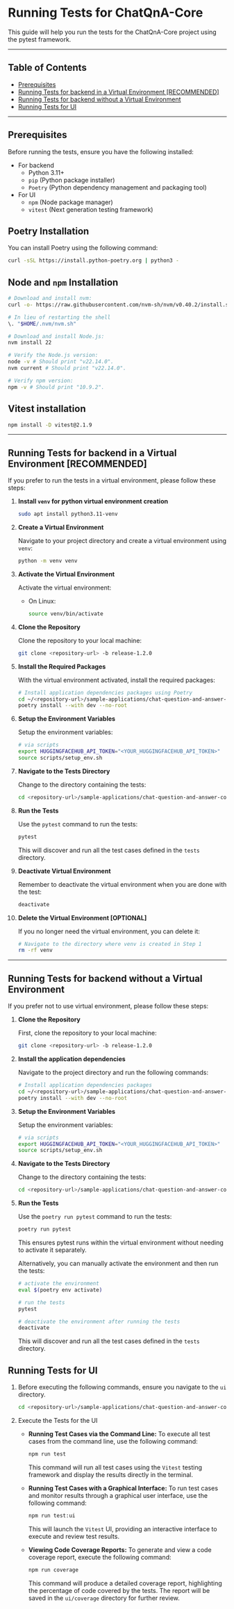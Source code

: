 # Running Tests for ChatQnA-Core

This guide will help you run the tests for the ChatQnA-Core project using the pytest framework.

---

## Table of Contents

- [Prerequisites](#prerequisites)
- [Running Tests for backend in a Virtual Environment [RECOMMENDED]](#running-tests-for-backend-in-a-virtual-environment-recommended)
- [Running Tests for backend without a Virtual Environment](#running-tests-for-backend-without-a-virtual-environment)
- [Running Tests for UI](#running-tests-for-ui)

---

## Prerequisites

Before running the tests, ensure you have the following installed:

- For backend
   - Python 3.11+
   - `pip` (Python package installer)
   - `Poetry` (Python dependency management and packaging tool)
- For UI
   - `npm` (Node package manager)
   - `vitest` (Next generation testing framework)

## Poetry Installation
You can install Poetry using the following command:

```bash
curl -sSL https://install.python-poetry.org | python3 -
```

## Node and `npm` Installation
```bash
# Download and install nvm:
curl -o- https://raw.githubusercontent.com/nvm-sh/nvm/v0.40.2/install.sh | bash

# In lieu of restarting the shell
\. "$HOME/.nvm/nvm.sh"

# Download and install Node.js:
nvm install 22

# Verify the Node.js version:
node -v # Should print "v22.14.0".
nvm current # Should print "v22.14.0".

# Verify npm version:
npm -v # Should print "10.9.2".
```

## Vitest installation
```bash
npm install -D vitest@2.1.9
```
---

## Running Tests for backend in a Virtual Environment [RECOMMENDED]

If you prefer to run the tests in a virtual environment, please follow these steps:

1. **Install `venv` for python virtual environment creation**

   ```bash
   sudo apt install python3.11-venv
   ```

2. **Create a Virtual Environment**

    Navigate to your project directory and create a virtual environment using `venv`:

    ```bash
    python -m venv venv
    ```

3. **Activate the Virtual Environment**

    Activate the virtual environment:
    - On Linux:

      ```bash
      source venv/bin/activate
      ```

4. **Clone the Repository**

   Clone the repository to your local machine:

   ```bash
   git clone <repository-url> -b release-1.2.0
   ```

5. **Install the Required Packages**

    With the virtual environment activated, install the required packages:

    ```bash
    # Install application dependencies packages using Poetry
    cd ~/<repository-url>/sample-applications/chat-question-and-answer-core
    poetry install --with dev --no-root
    ```

6. **Setup the Environment Variables**

   Setup the environment variables:

   ```bash
   # via scripts
   export HUGGINGFACEHUB_API_TOKEN="<YOUR_HUGGINGFACEHUB_API_TOKEN>"
   source scripts/setup_env.sh
   ```

7. **Navigate to the Tests Directory**

   Change to the directory containing the tests:

   ```bash
   cd <repository-url>/sample-applications/chat-question-and-answer-core/tests
   ```

8. **Run the Tests**

   Use the `pytest` command to run the tests:

   ```bash
   pytest
   ```

   This will discover and run all the test cases defined in the `tests` directory.

9. **Deactivate Virtual Environment**

   Remember to deactivate the virtual environment when you are done with the test:

   ```bash
   deactivate
   ```

10. **Delete the Virtual Environment [OPTIONAL]**

    If you no longer need the virtual environment, you can delete it:

    ```bash
    # Navigate to the directory where venv is created in Step 1
    rm -rf venv
    ```

---

## Running Tests for backend without a Virtual Environment

If you prefer not to use virtual environment, please follow these steps:

1. **Clone the Repository**

    First, clone the repository to your local machine:

    ```bash
    git clone <repository-url> -b release-1.2.0
    ```

2. **Install the application dependencies**

   Navigate to the project directory and run the following commands:

   ```bash
   # Install application dependencies packages
   cd ~/<repository-url>/sample-applications/chat-question-and-answer-core/
   poetry install --with dev --no-root
   ```

3. **Setup the Environment Variables**

   Setup the environment variables:

   ```bash
   # via scripts
   export HUGGINGFACEHUB_API_TOKEN="<YOUR_HUGGINGFACEHUB_API_TOKEN>"
   source scripts/setup_env.sh
   ```

4. **Navigate to the Tests Directory**

    Change to the directory containing the tests:

    ```bash
    cd <repository-url>/sample-applications/chat-question-and-answer-core/tests
    ```

5. **Run the Tests**

    Use the `poetry run pytest` command to run the tests:

    ```bash
    poetry run pytest
    ```

    This ensures pytest runs within the virtual environment without needing to activate it separately.

    Alternatively, you can manually activate the environment and then run the tests:

    ```bash
    # activate the environment
    eval $(poetry env activate)

    # run the tests
    pytest

    # deactivate the environment after running the tests
    deactivate
    ```

    This will discover and run all the test cases defined in the `tests` directory.

## Running Tests for UI

1. Before executing the following commands, ensure you navigate to the `ui` directory.
   ```bash
   cd <repository-url>/sample-applications/chat-question-and-answer-core/ui
   ```

2. Execute the Tests for the UI
   - **Running Test Cases via the Command Line:**
      To execute all test cases from the command line, use the following command:

      ```bash
      npm run test
      ```

      This command will run all test cases using the `Vitest` testing framework and display the results directly in the terminal.

   - **Running Test Cases with a Graphical Interface:**
      To run test cases and monitor results through a graphical user interface, use the following command:

      ```bash
      npm run test:ui
      ```

      This will launch the `Vitest` UI, providing an interactive interface to execute and review test results.

   - **Viewing Code Coverage Reports:**
      To generate and view a code coverage report, execute the following command:

      ```bash
      npm run coverage
      ```

      This command will produce a detailed coverage report, highlighting the percentage of code covered by the tests. The report will be saved in the `ui/coverage` directory for further review.
